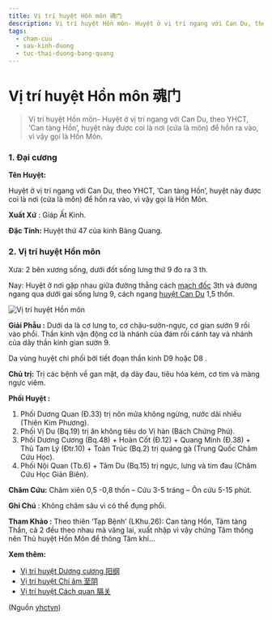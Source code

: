 ```yaml
---
title: Vị trí huyệt Hồn môn 魂门
description: Vị trí huyệt Hồn môn- Huyệt ở vị trí ngang với Can Du, theo YHCT, ‘Can tàng Hồn’, huyệt này được coi là nơi (cửa là môn) để hồn ra vào, vì vậy gọi là Hồn Môn.
tags:
  - cham-cuu
  - sau-kinh-duong
  - tuc-thai-duong-bang-quang
---
```


# Vị trí huyệt Hồn môn 魂门 

> Vị trí huyệt Hồn môn- Huyệt ở vị trí ngang với Can Du, theo YHCT, ‘Can tàng Hồn’, huyệt này được coi là nơi (cửa là môn) để hồn ra vào, vì vậy gọi là Hồn Môn.

### 1. Đại cương

**Tên Huyệt:**

Huyệt ở vị trí ngang với Can Du, theo YHCT, ‘Can tàng Hồn’, huyệt này được coi là nơi (cửa là môn) để hồn ra vào, vì vậy gọi là Hồn Môn.

**Xuất Xứ** : Giáp Ất Kinh.

**Đặc Tính:** Huyệt thứ 47 của kinh Bàng Quang.

### 2. Vị trí huyệt Hồn môn

Xưa: 2 bên xương sống, dưới đốt sống lưng thứ 9 đo ra 3 th.

Nay: Huyệt ở nơi gặp nhau giữa đường thẳng cách [mạch đốc](/yhctvn/dai-cuong-mach-doc) 3th và đường ngang qua dưới gai sống lưng 9, cách ngang [huyệt Can Du](/yhctvn/vi-tri-huyet-can-du-%e8%82%9d%e4%bf%9e) 1,5 thốn.

![Vị trí huyệt Hồn môn](/imgs/yhctvn/huyet-hon-mon-300x169.jpg)

**Giải Phẫu :** Dưới da là cơ lưng to, cơ chậu-sườn-ngực, cơ gian sườn 9 rồi vào phổi. Thần kinh vận động cơ là nhánh của đám rối cánh tay và nhánh của dây thần kinh gian sườn 9.

Da vùng huyệt chi phối bởi tiết đoạn thần kinh D9 hoặc D8 .

**Chủ trị:** Trị các bệnh về gan mật, dạ dày đau, tiêu hóa kém, cơ tim và màng ngực viêm.

**Phối Huyệt :**

1. Phối Dương Quan (Đ.33) trị nôn mửa không ngừng, nước dãi nhiều (Thiên Kim Phương).
2. Phối Vị Du (Bq.19) trị ăn không tiêu do Vị hàn (Bách Chứng Phú).
3. Phối Dương Cương (Bq.48) + Hoàn Cốt (Đ.12) + Quang Minh (Đ.38) + Thủ Tam Lý (Đtr.10) + Toàn Trúc (Bq.2) trị quáng gà (Trung Quốc Châm Cứu Học).
4. Phối Nội Quan (Tb.6) + Tâm Du (Bq.15) trị ngực, lưng và tim đau (Châm Cứu Học Giản Biên).

**Châm Cứu:** Châm xiên 0,5 -0,8 thốn – Cứu 3-5 tráng – Ôn cứu 5-15 phút.

**Ghi Chú** : Không châm sâu vì có thể đụng phổi.

**Tham Khảo :** Theo thiên ‘Tạp Bệnh’ (LKhu.26): Can tàng Hồn, Tâm tàng Thần, cả 2 đều theo nhau mà vãng lai, xuất nhập vì vậy chứng Tâm thống nên Thủ huyệt Hồn Môn để thông Tâm khí…

**Xem thêm:**

* [Vị trí huyệt Dương cương 阳纲](/yhctvn/vi-tri-huyet-duong-cuong-%e9%98%b3%e7%ba%b2)
* [Vị trí huyệt Chí âm 至阴](/yhctvn/vi-tri-huyet-chi-am-%e8%87%b3%e9%98%b4)
* [Vị trí huyệt Cách quan 膈关](/yhctvn/vi-tri-huyet-cach-quan-%e8%86%88%e5%85%b3)

(Nguồn <a href="https://yhctvn.com/vi-tri-huyet-hon-mon-魂门/" target="_blank">yhctvn</a>)
